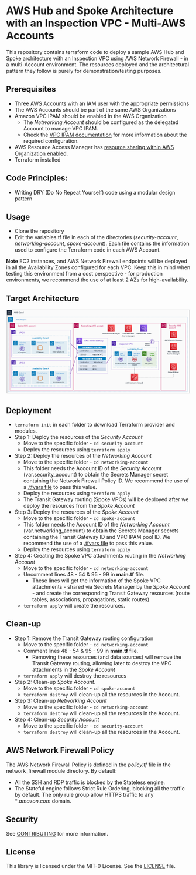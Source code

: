 # AWS Hub and Spoke Architecture with an Inspection VPC - Multi-AWS Accounts

This repository contains terraform code to deploy a sample AWS Hub and Spoke architecture with an Inspection VPC using AWS Network Firewall - in a multi-Account environment. The resources deployed and the architectural pattern they follow is purely for demonstration/testing purposes.

## Prerequisites
* Three AWS Accounts with an IAM user with the appropriate permissions
* The AWS Accounts should be part of the same AWS Organizations
* Amazon VPC IPAM should be enabled in the AWS Organization
    * The *Networking Account* should be configured as the delegated Account to manage VPC IPAM.
    * Check the [VPC IPAM documentation](https://docs.aws.amazon.com/vpc/latest/ipam/enable-integ-ipam.html) for more information about the required configuration.
* AWS Resource Access Manager has [resource sharing within AWS Organization enabled](https://docs.aws.amazon.com/ram/latest/userguide/getting-started-sharing.html#getting-started-sharing-orgs).
* Terraform installed

## Code Principles:
* Writing DRY (Do No Repeat Yourself) code using a modular design pattern

## Usage
* Clone the repository
* Edit the variables.tf file in each of the directories (*security-account*, *networking-account*, *spoke-account*). Each file contains the information used to configure the Terraform code in each AWS Account.

**Note** EC2 instances, and AWS Network Firewall endpoints will be deployed in all the Availability Zones configured for each VPC. Keep this in mind when testing this environment from a cost perspective - for production environments, we recommend the use of at least 2 AZs for high-availability.

## Target Architecture

![Architecture diagram](../images/multi_account.png)

## Deployment

* `terraform init` in each folder to download Terraform provider and modules.
* Step 1: Deploy the resources of the *Security Account*
    * Move to the specific folder - `cd security-account`
    * Deploy the resources using `terraform apply`
* Step 2: Deploy the resources of the *Networking Account*
    * Move to the specific folder - `cd networking-account`
    * This folder needs the Account ID of the *Security Account* (var.security_account) to obtain the Secrets Manager secret containing the Network Firewall Policy ID. We recommend the use of a [.tfvars file](https://developer.hashicorp.com/terraform/language/values/variables#variable-definitions-tfvars-files:~:text=several%20different%20variables.-,Variable%20Definitions%20(.tfvars)%20Files,-To%20set%20lots) to pass this value.
    * Deploy the resources using `terraform apply`
    * The Transit Gateway routing (Spoke VPCs) will be deployed after we deploy the resources from the *Spoke Account*
* Step 3: Deploy the resources of the *Spoke Account*
    * Move to the specific folder - `cd spoke-account`
    * This folder needs the Account ID of the *Networking Account* (var.networking_account) to obtain the Secrets Manager secrets containing the Transit Gateway ID and VPC IPAM pool ID. We recommend the use of a [.tfvars file](https://developer.hashicorp.com/terraform/language/values/variables#variable-definitions-tfvars-files:~:text=several%20different%20variables.-,Variable%20Definitions%20(.tfvars)%20Files,-To%20set%20lots) to pass this value.
    * Deploy the resources using `terraform apply`
* Step 4: Creating the Spoke VPC attachments routing in the *Networking Account*
    * Move to the specific folder - `cd networking-account`
    * Uncomment lines 48 - 54 & 95 - 99 in **main.tf** file. 
        * These lines will get the information of the Spoke VPC attachments - shared via Secrets Manager by the *Spoke Account* - and create the corresponding Transit Gateway resources (route tables, associations, propagations, static routes)
    * `terraform apply` will create the resources.

## Clean-up

* Step 1: Remove the Transit Gateway routing configuration
    * Move to the specific folder - `cd networking-account`
    * Comment lines 48 - 54 & 95 - 99 in **main.tf** file.
        * Removing these resources (and data sources) will remove the Transit Gateway routing, allowing later to destroy the VPC attachments in the *Spoke Account*
    * `terraform apply` will destroy the resources
* Step 2: Clean-up *Spoke Account*.
    * Move to the specific folder - `cd spoke-account`
    * `terraform destroy` will clean-up all the resources in the Account.
* Step 3: Clean-up *Networking Account*
    * Move to the specific folder - `cd networking-account`
    * `terraform destroy` will clean-up all the resources in the Account. 
* Step 4: Clean-up *Security Account*
    * Move to the specific folder - `cd security-account`
    * `terraform destroy` will clean-up all the resources in the Account. 

## AWS Network Firewall Policy

The AWS Network Firewall Policy is defined in the *policy.tf* file in the network_firewall module directory. By default:

* All the SSH and RDP traffic is blocked by the Stateless engine.
* The Stateful engine follows Strict Rule Ordering, blocking all the traffic by default. The only rule group allow HTTPS traffic to any **.amazon.com* domain.

## Security

See [CONTRIBUTING](../CONTRIBUTING.md) for more information.

## License

This library is licensed under the MIT-0 License. See the [LICENSE](../LICENSE) file.